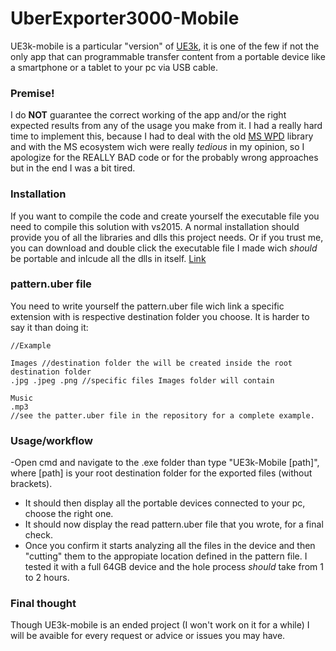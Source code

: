 # UberExporter3000-Mobile

UE3k-mobile is a particular "version" of [UE3k](https://github.com/Golax/UberExporter3000), it is one of the few if not the only app that can programmable transfer content from a portable device like a smartphone or a tablet to your pc via USB cable.

### Premise!

I do **NOT** guarantee the correct working of the app and/or the right expected results from any of the usage you make from it.
I had a really hard time to implement this, because I had to deal with the old [MS WPD](https://github.com/pauldotknopf/WindowsSDK7-Samples/tree/master/multimedia/wpd/wpdapisample/cpp) library and with the MS ecosystem wich were really *tedious* in my opinion, so I apologize for the REALLY BAD code or for the probably wrong approaches but in the end I was a bit tired.

### Installation

If you want to compile the code and create yourself the executable file you need to compile this solution with vs2015. A normal installation should provide you of all the libraries and dlls this project needs.
Or if you trust me, you can download and double click the executable file I made wich *should* be portable and inlcude all the dlls in itself. [Link](https://evryshare.app/Files/UE3k-Mobile/UE3k-Mobile.exe)

### pattern.uber file

You need to write yourself the pattern.uber file wich link a specific extension with is respective destination folder you choose.
It is harder to say it than doing it:
```
//Example

Images //destination folder the will be created inside the root destination folder
.jpg .jpeg .png //specific files Images folder will contain

Music
.mp3
//see the patter.uber file in the repository for a complete example.
```

### Usage/workflow

-Open cmd and navigate to the .exe folder than type "UE3k-Mobile [path]", where [path] is your root destination folder for the exported files (without brackets).
- It should then display all the portable devices connected to your pc, choose the right one.
- It should now display the read pattern.uber file that you wrote, for a final check.
- Once you confirm it starts analyzing all the files in the device and then "cutting" them to the appropiate location defined in the pattern file. I tested it with a full 64GB device and the hole process *should* take from 1 to 2 hours.

### Final thought

Though UE3k-mobile is an ended project (I won't work on it for a while) I will be avaible for every request or advice or issues you may have.
